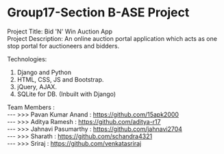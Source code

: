 # Group17-Section B-ASE Project

Project Title: Bid 'N' Win Auction App           
Project Description: An online auction portal application which acts as one stop portal for auctioneers and bidders.

Technologies: 
  1) Django and Python
  2) HTML, CSS, JS and Bootstrap.
  3) jQuery, AJAX.
  3) SQLite for DB. (Inbuilt with Django)

Team Members :      
 --- >>> Pavan Kumar Anand : https://github.com/15apk2000       
 --- >>> Aditya Ramesh : https://github.com/aditya-r17         
 --- >>> Jahnavi Pasumarthy : https://github.com/jahnavi2704               
 --- >>> Sharath : https://github.com/schandra4321          
 --- >>> Sriraj :  https://github.com/venkatasriraj           
 
         
      
         
 
